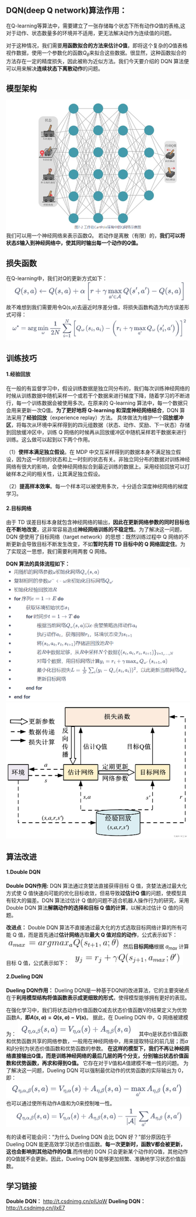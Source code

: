 ## DQN(deep Q network)算法作用：
在Q-learning等算法中，需要建立了一张存储每个状态下所有动作$Q$值的表格,这对于动作、状态数量多的环境并不适用，更无法解决动作为连续值的问题。

对于这种情况，我们需要**用函数拟合的方法来估计$Q$值**，即将这个复杂的$Q$值表格视作数据，使用一个参数化的函数$Q_{\theta}$来拟合这些数据。很显然，这种函数拟合的方法存在一定的精度损失，因此被称为近似方法。我们今天要介绍的 DQN 算法便可以用来解决**连续状态下离散动作**的问题。

## 模型架构
![alt text](image.png)
我们可以用一个神经网络来表示函数$Q$。
若动作是离散（有限）的，**我们可以将状态$S$输入到神经网络中，使其同时输出每一个动作的$Q$值。**


## 损失函数
在Q-learning中，我们对$Q$的更新方式如下：
![alt text](image-1.png)
故不难想到我们需要用令Q(s,a)去逼近时序差分值，将损失函数构造为均方误差形式可得：
![alt text](image-2.png)

## 训练技巧
#### 1.经验回放
在一般的有监督学习中，假设训练数据是独立同分布的，我们每次训练神经网络的时候从训练数据中随机采样一个或若干个数据来进行梯度下降，随着学习的不断进行，每一个训练数据会被使用多次。在原来的 Q-learning 算法中，每一个数据只会用来更新一次Q值。**为了更好地将 Q-learning 和深度神经网络结合**，DQN 算法采用了**经验回放**（experience replay）方法。
具体做法为维护一个**回放缓冲区**，将每次从环境中采样得到的四元组数据（状态、动作、奖励、下一状态）存储到回放缓冲区中，训练 Q 网络的时候再从回放缓冲区中随机采样若干数据来进行训练。这么做可以起到以下两个作用。

（1）**使样本满足独立假设**。在 MDP 中交互采样得到的数据本身不满足独立假设，因为这一时刻的状态和上一时刻的状态有关。非独立同分布的数据对训练神经网络有很大的影响，会使神经网络拟合到最近训练的数据上。采用经验回放可以打破样本之间的相关性，让其满足独立假设。

（2）**提高样本效率**。每一个样本可以被使用多次，十分适合深度神经网络的梯度学习。

#### 2.目标网络
由于 TD 误差目标本身就包含神经网络的输出，**因此在更新网络参数的同时目标也在不断地改变**，这非常容易造成**神经网络训练的不稳定性**。为了解决这一问题，DQN 便使用了目标网络（target network）的思想：既然训练过程中 Q 网络的不断更新会导致目标不断发生改变，不如**暂时先将 TD 目标中的 Q 网络固定住**。为了实现这一思想，我们需要利用两套 Q 网络。


**DQN 算法的具体流程如下：**
![alt text](image-3.png)
![alt text](10b728737f784de983ea75b9f9fd8b78.png)


## 算法改进
#### 1.Double DQN
**Double DQN作用:**
DQN 算法通过贪婪法直接获得目标 Q 值，贪婪法通过最大化方式使 Q 值快速向可能的优化目标收敛，但易导致**过估计Q 值**的问题，使模型具有较大的偏差。DQN 算法过估计 Q 值的问题不适合机器人操作行为的研究，采用 Double DQN 算法**解耦动作的选择和目标 Q 值的计算**，以解决过估计 Q 值的问题。

**改进点：**
Double  DQN 算法不直接通过最大化的方式选取目标网络计算的所有可能 Q 值，而是首先通过**估计网络**选取**最大 Q 值对应的动作**，公式表示如下： 
![alt text](image-4.png)
然后**目标网络**根据 $a_{max}$ 计算目标 Q 值，公式表示如下：
![alt text](image-5.png)


#### 2.Dueling DQN
**Dueling DQN作用：**
Dueling DQN是一种基于DQN的改进算法，它的主要突破点在于**利用模型结构将值函数表示成更细致的形式**，使得模型能够拥有更好的表现。

在强化学习中，我们将状态动作价值函数Q减去状态价值函数V的结果定义为优势函数A，**即$A(s,a)=Q(s,a)-V(s)$**。
据此，在 Dueling DQN 中，Q 网络被建模为：
![alt text](image-6.png)
其中$\eta$是状态价值函数和优势函数共享的网络参数，一般用在神经网络中，用来提取特征的前几层；而$\alpha$和$\beta$分别为状态价值函数和优势函数的参数。
**在这样的模型下，我们不再让神经网络直接输出Q值，而是训练神经网络的最后几层的两个分支，分别输出状态价值函数和优势函数，再求和得到Q值。**
它存在对于$V$值和$A$值建模不唯一性的问题。
为了解决这一问题，Dueling DQN 可以强制最优动作的优势函数的实际输出为 0，即：
![alt text](image-7.png)
也可以通过使所有动作A值和为0来控制唯一性。
![alt text](image-8.png)

有的读者可能会问：“为什么 Dueling DQN 会比 DQN 好？”部分原因在于 Dueling DQN 能更高效学习状态价值函数。**每一次更新时，函数V都会被更新，这也会影响到其他动作的Q值**.而传统的 DQN 只会更新某个动作的Q值，其他动作的Q值就不会更新。因此，Dueling DQN 能够更加频繁、准确地学习状态价值函数。


## 学习链接
**Double DQN：** http://t.csdnimg.cn/pIUqW
**Dueling DQN：** http://t.csdnimg.cn/jlxE7